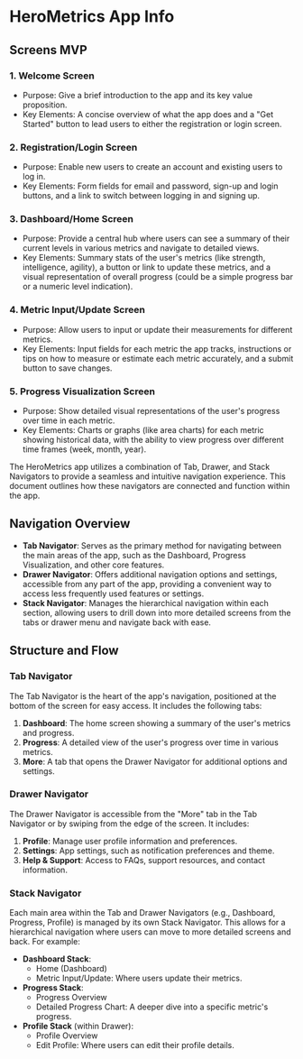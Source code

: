 # HeroMetrics App Info

## Screens MVP

### 1\. Welcome Screen

-   Purpose: Give a brief introduction to the app and its key value proposition.
-   Key Elements: A concise overview of what the app does and a "Get Started" button to lead users to either the registration or login screen.

### 2\. Registration/Login Screen

-   Purpose: Enable new users to create an account and existing users to log in.
-   Key Elements: Form fields for email and password, sign-up and login buttons, and a link to switch between logging in and signing up.

### 3\. Dashboard/Home Screen

-   Purpose: Provide a central hub where users can see a summary of their current levels in various metrics and navigate to detailed views.
-   Key Elements: Summary stats of the user's metrics (like strength, intelligence, agility), a button or link to update these metrics, and a visual representation of overall progress (could be a simple progress bar or a numeric level indication).

### 4\. Metric Input/Update Screen

-   Purpose: Allow users to input or update their measurements for different metrics.
-   Key Elements: Input fields for each metric the app tracks, instructions or tips on how to measure or estimate each metric accurately, and a submit button to save changes.

### 5\. Progress Visualization Screen

-   Purpose: Show detailed visual representations of the user's progress over time in each metric.
-   Key Elements: Charts or graphs (like area charts) for each metric showing historical data, with the ability to view progress over different time frames (week, month, year).

The HeroMetrics app utilizes a combination of Tab, Drawer, and Stack Navigators to provide a seamless and intuitive navigation experience. This document outlines how these navigators are connected and function within the app.

## Navigation Overview

- **Tab Navigator**: Serves as the primary method for navigating between the main areas of the app, such as the Dashboard, Progress Visualization, and other core features.
- **Drawer Navigator**: Offers additional navigation options and settings, accessible from any part of the app, providing a convenient way to access less frequently used features or settings.
- **Stack Navigator**: Manages the hierarchical navigation within each section, allowing users to drill down into more detailed screens from the tabs or drawer menu and navigate back with ease.

## Structure and Flow

### Tab Navigator

The Tab Navigator is the heart of the app's navigation, positioned at the bottom of the screen for easy access. It includes the following tabs:

1. **Dashboard**: The home screen showing a summary of the user's metrics and progress.
2. **Progress**: A detailed view of the user's progress over time in various metrics.
3. **More**: A tab that opens the Drawer Navigator for additional options and settings.

### Drawer Navigator

The Drawer Navigator is accessible from the "More" tab in the Tab Navigator or by swiping from the edge of the screen. It includes:

1. **Profile**: Manage user profile information and preferences.
2. **Settings**: App settings, such as notification preferences and theme.
3. **Help & Support**: Access to FAQs, support resources, and contact information.

### Stack Navigator

Each main area within the Tab and Drawer Navigators (e.g., Dashboard, Progress, Profile) is managed by its own Stack Navigator. This allows for a hierarchical navigation where users can move to more detailed screens and back. For example:

- **Dashboard Stack**:
  - Home (Dashboard)
  - Metric Input/Update: Where users update their metrics.
- **Progress Stack**:
  - Progress Overview
  - Detailed Progress Chart: A deeper dive into a specific metric's progress.
- **Profile Stack** (within Drawer):
  - Profile Overview
  - Edit Profile: Where users can edit their profile details.


